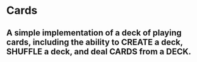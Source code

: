 # Cards

## A simple implementation of a deck of playing cards, including the ability to CREATE a deck, SHUFFLE a deck, and deal CARDS from a DECK.


